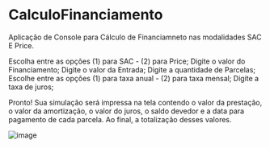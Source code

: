 # CalculoFinanciamento
Aplicação de Console para Cálculo de Financiamneto nas modalidades SAC E Price.

Escolha entre as opções (1) para SAC - (2) para Price; Digite o valor do Financiamento; Digite o valor da Entrada; Digite a quantidade de Parcelas; Escolhe entre as opções (1) para taxa anual - (2) para taxa mensal; Digite a taxa de juros;

Pronto! Sua simulação será impressa na tela contendo o valor da prestação, o valor da amortização, o valor do juros, o saldo devedor e a data para pagamento de cada parcela. Ao final, a totalização desses valores.

![image](https://user-images.githubusercontent.com/77005368/123471292-f0cd5d00-d5cb-11eb-88ad-0a5227317659.png)
